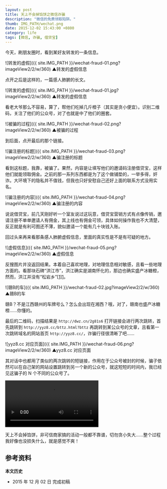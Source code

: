 ```yaml
---
layout: post
title: 天上不会掉馅饼之微信诈骗
description: "微信的免费领取陷阱。"
thumb: IMG_PATH/wechat.png
date: 2015-12-02 15:43:00 +0800
category: life
tags: [微信, 诈骗, 借贷宝]
---
```


今天，刷朋友圈时，看到某好友转发的一条信息。

![转发的虚假]({{ site.IMG_PATH }}/wechat-fraud-01.png?imageView2/2/w/360)
&#9650;转发的虚假信息

点开之后是这样的，一篇感人肺腑的长文。

![转发的虚假]({{ site.IMG_PATH }}/wechat-fraud-01.jpg?imageView2/2/w/360)
&#9650;转发的虚假信息

看老大爷那么不容易，算了，帮他们吃掉几斤橙子（其实是贪小便宜）。识别二维码，关注了他们的公众号，对了也就是中了他们的圈套。

![被骗的过程]({{ site.IMG_PATH }}/wechat-fraud-02.png?imageView2/2/w/360)
&#9650;被骗的过程

到后面，点开最后的那个链接。

![骗注册的标题]({{ site.IMG_PATH }}/wechat-fraud-03.png?imageView2/2/w/360)
&#9650;骗注册的标题

看到这标题，我靠，被骗了。果然，内容是让填写他们的邀请码注册借贷宝，这样他们就能领取佣金。之前的那一系列东西都是为了这个做铺垫的，一举多得，奸诈。大环境下的隐私并不值钱，但我也只好安慰自己还好上面的联系方式没用实名。

![骗注册的内容]({{ site.IMG_PATH }}/wechat-fraud-04.png?imageView2/2/w/360)
&#9650;骗注册的内容

说说借贷宝，前几天刚好听一个室友说过这玩意，借贷宝营销方式有点像传销，邀请注册不单单邀请人有佣金，其上线也有佣金可领，具体如何操作我也不大清楚，反正就是有利可图还不薄，貌似邀请一个能有几十块钱入账。

回过头来再来看那条感人肺腑虚假信息，里面的真实性是不是有可疑的地方。

![虚假信息]({{ site.IMG_PATH }}/wechat-fraud-05.png?imageView2/2/w/360)
&#9650;虚假信息

反搜图片并没返回结果。本着自己喜欢地理，对地理信息相对敏感，且看一些地理方面的。看那块石碑“洪江市”，洪江确实是湖南怀化的，那边也确实盛产冰糖橙，然而，洪江并没有“松岩乡”[[1]][1]。

![赣B的车]({{ site.IMG_PATH }}/wechat-fraud-02.jpg?imageView2/2/w/360)
&#9650;赣B的车

赣B？不是江西赣州的车牌号么？怎么会出现在湘西？哦，对了，赣南也盛产冰糖橙……你懂的。

最后的二维码，扫描结果是 `http://dwz.cn/2g81s6` 打开链接会进行两次跳转，首先跳转到 `http://yyz8.cc/bttz.html?bttz` 再跳转到某公众号的文章，且看第一次跳转域名的网站首页 `http://yyz8.cc/`，诈骗行径很清晰了吧……

![yyz8.cc 对应页面]({{ site.IMG_PATH }}/wechat-fraud-06.png?imageView2/2/w/360)
&#9650;yyz8.cc 对应页面

其对话中也都用了类似的两次跳转的短链接，作用在于公众号被封的时候，骗子依然可以在自己架的网站设置跳转到另一个新的公众号，就这短短的时间内，我已经见这骗子的 N 个不同的公众号了。

<video class="video" controls style="max-width:360px">
  <source src="{{ site.IMG_PATH }}/wechat-fraud-01.mp4" type="video/mp4" />
  <source src="{{ site.IMG_PATH }}/wechat-fraud-01.webm" type="video/webm" />
  <embed src="{{ site.IMG_PATH }}/flvplayer.swf" allowFullScreen="true" FlashVars="vcastr_file={{ site.IMG_PATH }}/wechat-fraud-01.flv&IsAutoPlay=0&IsContinue=1" quality="high" pluginspage="http://www.macromedia.com/go/getflashplayer" type="application/x-shockwave-flash" width="360" height="540"></embed>  
</video>

天上不会掉馅饼，非可信商家搞的活动一般都不靠谱，切勿贪小失大……整个过程我好像也没损失什么，就是感觉不爽！

## 参考资料

[1]:http://www.hjs.gov.cn/info/iList.jsp?cat_id=10249 "洪江市人民政府-洪江概况"

**本文历史**

* 2015 年 12 月 02 日 完成初稿
